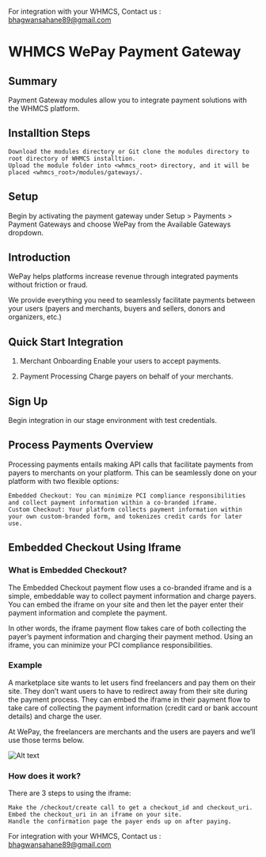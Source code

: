 For integration with your WHMCS, Contact us : bhagwansahane89@gmail.com

# WHMCS WePay Payment Gateway

## Summary

Payment Gateway modules allow you to integrate payment solutions with the WHMCS platform.

## Installtion Steps

    Download the modules directory or Git clone the modules directory to root directory of WHMCS installtion.
    Upload the module folder into <whmcs_root> directory, and it will be placed <whmcs_root>/modules/gateways/.

## Setup

Begin by activating the payment gateway under Setup > Payments > Payment Gateways and choose WePay from the Available Gateways dropdown.

## Introduction

WePay helps platforms increase revenue through integrated payments without friction or fraud.

We provide everything you need to seamlessly facilitate payments between your users (payers and merchants, buyers and sellers, donors and organizers, etc.)

## Quick Start Integration
1. Merchant Onboarding
Enable your users to accept payments.

2. Payment Processing
Charge payers on behalf of your merchants.

## Sign Up

Begin integration in our stage environment with test credentials.

## Process Payments Overview

Processing payments entails making API calls that facilitate payments from payers to merchants on your platform. This can be seamlessly done on your platform with two flexible options:

    Embedded Checkout: You can minimize PCI compliance responsibilities and collect payment information within a co-branded iframe.
    Custom Checkout: Your platform collects payment information within your own custom-branded form, and tokenizes credit cards for later use.

## Embedded Checkout Using Iframe

### What is Embedded Checkout?

The Embedded Checkout payment flow uses a co-branded iframe and is a simple, embeddable way to collect payment information and charge payers. You can embed the iframe on your site and then let the payer enter their payment information and complete the payment.

In other words, the iframe payment flow takes care of both collecting the payer’s payment information and charging their payment method. Using an iframe, you can minimize your PCI compliance responsibilities.

### Example

A marketplace site wants to let users find freelancers and pay them on their site. They don’t want users to have to redirect away from their site during the payment process. They can embed the iframe in their payment flow to take care of collecting the payment information (credit card or bank account details) and charge the user.

At WePay, the freelancers are merchants and the users are payers and we’ll use those terms below.

![Alt text](https://www.wepay.com/img/developer/StandardHorizontal600x300.png "Iframe")

### How does it work?

There are 3 steps to using the iframe:

    Make the /checkout/create call to get a checkout_id and checkout_uri.
    Embed the checkout_uri in an iframe on your site.
    Handle the confirmation page the payer ends up on after paying.


For integration with your WHMCS, Contact us : bhagwansahane89@gmail.com

